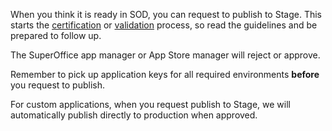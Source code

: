 <!-- markdownlint-disable-file MD041 -->
When you think it is ready in SOD, you can request to publish to Stage. This starts the [certification][1] or [validation][2] process, so read the guidelines and be prepared to follow up.

The SuperOffice app manager or App Store manager will reject or approve.

Remember to pick up application keys for all required environments **before** you request to publish.

For custom applications, when you request publish to Stage, we will automatically publish directly to production when approved.

<!-- Referenced links -->
[1]: ../../apps/certification/certify-app.md
[2]: ../../apps/activate/validate-app.md
